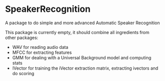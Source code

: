SpeakerRecognition
==================

A package to do simple and more advanced Automatic Speaker Recognition

This package is currently empty, it should combine all ingredients from other packages:
 - WAV for reading audio data
 - MFCC for extracting features
 - GMM for dealing with a Universal Background model and computing stats
 - IVector for training the iVector extraction matrix, extracting ivectors and do scoring
 
